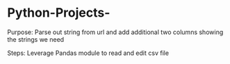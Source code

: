 # Python-Projects-
Purpose: Parse out string from url and add additional two columns showing the strings we need

Steps: Leverage Pandas module to read and edit csv file 
